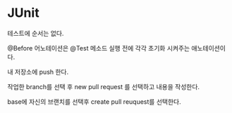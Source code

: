 # JUnit

테스트에 순서는 없다.

@Before 어노테이션은 @Test 메소드 실행 전에 각각 초기화 시켜주는 애노테이션이다.



내 저장소에 push 한다.

작업한 branch를 선택 후 new pull request 를 선택하고 내용을 작성한다.

base에 자신의 브랜치를 선택후 create pull reuquest를 선택한다.

